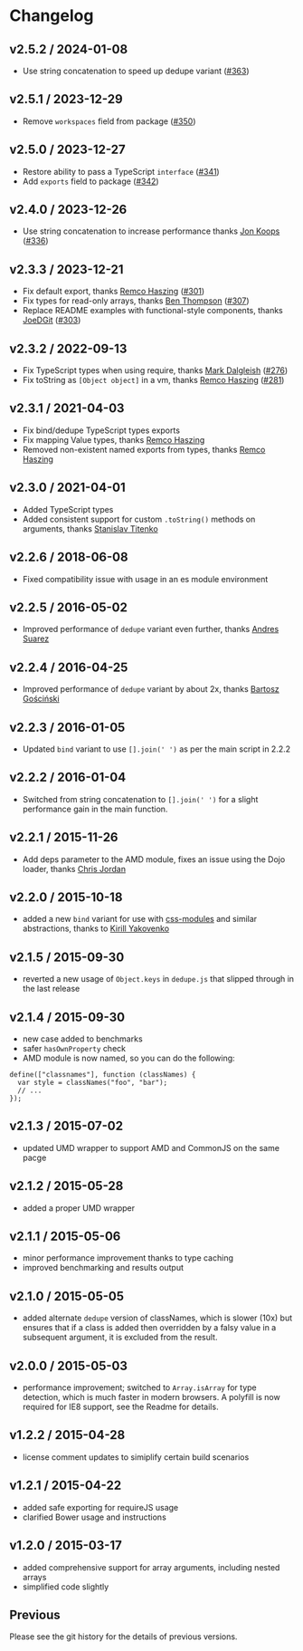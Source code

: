 # Changelog

## v2.5.2 / 2024-01-08

- Use string concatenation to speed up dedupe variant ([#363](https://github.com/JedWatson/classnames/pull/363))

## v2.5.1 / 2023-12-29

- Remove `workspaces` field from package ([#350](https://github.com/JedWatson/classnames/pull/350))

## v2.5.0 / 2023-12-27

- Restore ability to pass a TypeScript `interface` ([#341](https://github.com/JedWatson/classnames/pull/341))
- Add `exports` field to package ([#342](https://github.com/JedWatson/classnames/pull/342))

## v2.4.0 / 2023-12-26

- Use string concatenation to increase performance thanks [Jon Koops](https://github.com/jonkoops) ([#336](https://github.com/JedWatson/classnames/pull/336))

## v2.3.3 / 2023-12-21

- Fix default export, thanks [Remco Haszing](https://github.com/remcohaszing) ([#301](https://github.com/JedWatson/classnames/pull/301))
- Fix types for read-only arrays, thanks [Ben Thompson](https://github.com/BenGearset) ([#307](https://github.com/JedWatson/classnames/pull/307))
- Replace README examples with functional-style components, thanks [JoeDGit](https://github.com/JoeDGit) ([#303](https://github.com/JedWatson/classnames/pull/303))

## v2.3.2 / 2022-09-13

- Fix TypeScript types when using require, thanks [Mark Dalgleish](https://github.com/markdalgleish) ([#276](https://github.com/JedWatson/classnames/pull/276))
- Fix toString as `[Object object]` in a vm, thanks [Remco Haszing](https://github.com/remcohaszing) ([#281](https://github.com/JedWatson/classnames/pull/281))

## v2.3.1 / 2021-04-03

- Fix bind/dedupe TypeScript types exports
- Fix mapping Value types, thanks [Remco Haszing](https://github.com/remcohaszing)
- Removed non-existent named exports from types, thanks [Remco Haszing](https://github.com/remcohaszing)

## v2.3.0 / 2021-04-01

- Added TypeScript types
- Added consistent support for custom `.toString()` methods on arguments, thanks [Stanislav Titenko](https://github.com/resetko)

## v2.2.6 / 2018-06-08

- Fixed compatibility issue with usage in an es module environment

## v2.2.5 / 2016-05-02

- Improved performance of `dedupe` variant even further, thanks [Andres Suarez](https://github.com/zertosh)

## v2.2.4 / 2016-04-25

- Improved performance of `dedupe` variant by about 2x, thanks [Bartosz Gościński](https://github.com/bgoscinski)

## v2.2.3 / 2016-01-05

- Updated `bind` variant to use `[].join(' ')` as per the main script in 2.2.2

## v2.2.2 / 2016-01-04

- Switched from string concatenation to `[].join(' ')` for a slight performance gain in the main function.

## v2.2.1 / 2015-11-26

- Add deps parameter to the AMD module, fixes an issue using the Dojo loader, thanks [Chris Jordan](https://github.com/flipperkid)

## v2.2.0 / 2015-10-18

- added a new `bind` variant for use with [css-modules](https://github.com/css-modules/css-modules) and similar abstractions, thanks to [Kirill Yakovenko](https://github.com/blia)

## v2.1.5 / 2015-09-30

- reverted a new usage of `Object.keys` in `dedupe.js` that slipped through in the last release

## v2.1.4 / 2015-09-30

- new case added to benchmarks
- safer `hasOwnProperty` check
- AMD module is now named, so you can do the following:

```
define(["classnames"], function (classNames) {
  var style = classNames("foo", "bar");
  // ...
});
```

## v2.1.3 / 2015-07-02

- updated UMD wrapper to support AMD and CommonJS on the same pacge

## v2.1.2 / 2015-05-28

- added a proper UMD wrapper

## v2.1.1 / 2015-05-06

- minor performance improvement thanks to type caching
- improved benchmarking and results output

## v2.1.0 / 2015-05-05

- added alternate `dedupe` version of classNames, which is slower (10x) but ensures that if a class is added then overridden by a falsy value in a subsequent argument, it is excluded from the result.

## v2.0.0 / 2015-05-03

- performance improvement; switched to `Array.isArray` for type detection, which is much faster in modern browsers. A polyfill is now required for IE8 support, see the Readme for details.

## v1.2.2 / 2015-04-28

- license comment updates to simiplify certain build scenarios

## v1.2.1 / 2015-04-22

- added safe exporting for requireJS usage
- clarified Bower usage and instructions

## v1.2.0 / 2015-03-17

- added comprehensive support for array arguments, including nested arrays
- simplified code slightly

## Previous

Please see the git history for the details of previous versions.
